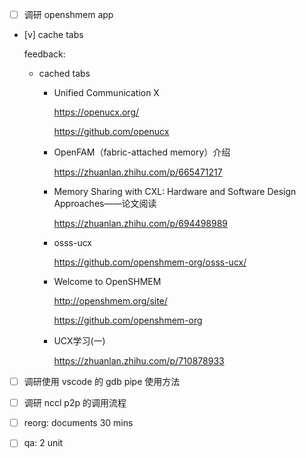 * [ ] 调研 openshmem app

* [v] cache tabs

    feedback:

    * cached tabs

        * Unified Communication X

            <https://openucx.org/>

            <https://github.com/openucx>

        * OpenFAM（fabric-attached memory）介绍

            <https://zhuanlan.zhihu.com/p/665471217>

        * Memory Sharing with CXL: Hardware and Software Design Approaches——论文阅读

            <https://zhuanlan.zhihu.com/p/694498989>

        * osss-ucx

            <https://github.com/openshmem-org/osss-ucx/>

        * Welcome to OpenSHMEM 

            <http://openshmem.org/site/>

            <https://github.com/openshmem-org>

        * UCX学习(一)

            <https://zhuanlan.zhihu.com/p/710878933>

* [ ] 调研使用 vscode 的 gdb pipe 使用方法

* [ ] 调研 nccl p2p 的调用流程

* [ ] reorg: documents 30 mins

* [ ] qa: 2 unit